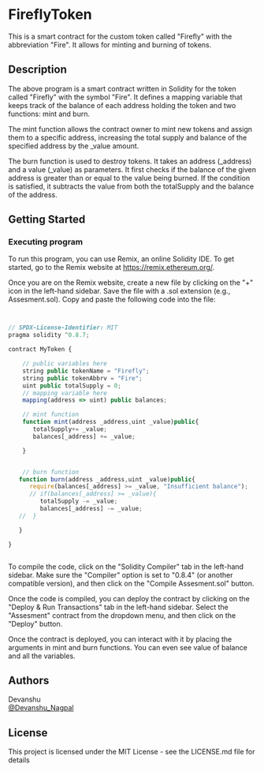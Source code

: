 # FireflyToken
This is a smart contract for the custom token called "Firefly" with the abbreviation "Fire". It allows for minting and burning of tokens.

## Description
The above program is a smart contract written in Solidity for the token called "Firefly" with the symbol "Fire". It defines a mapping variable that keeps track of the balance of each address holding the token and two functions: mint and burn.

The mint function allows the contract owner to mint new tokens and assign them to a specific address, increasing the total supply and balance of the specified address by the _value amount.

The burn function is used to destroy tokens. It takes an address (_address) and a value (_value) as parameters. It first checks if the balance of the given address is greater than or equal to the value being burned. If the condition is satisfied, it subtracts the value from both the totalSupply and the balance of the address.

## Getting Started

### Executing program

To run this program, you can use Remix, an online Solidity IDE. To get started, go to the Remix website at https://remix.ethereum.org/.

Once you are on the Remix website, create a new file by clicking on the "+" icon in the left-hand sidebar. Save the file with a .sol extension (e.g., Assesment.sol). Copy and paste the following code into the file:

```javascript


// SPDX-License-Identifier: MIT
pragma solidity ^0.8.7;

contract MyToken {

    // public variables here
    string public tokenName = "Firefly";
    string public tokenAbbrv = "Fire";
    uint public totalSupply = 0;
    // mapping variable here
    mapping(address => uint) public balances;

    // mint function
    function mint(address _address,uint _value)public{
       totalSupply+= _value;
       balances[_address] += _value;

    } 


    // burn function
   function burn(address _address,uint _value)public{
      require(balances[_address] >= _value, "Insufficient balance");
      // if(balances[_address] >= _value){
         totalSupply -= _value;
         balances[_address] -= _value;
   //  }

   } 

}



```

To compile the code, click on the "Solidity Compiler" tab in the left-hand sidebar. Make sure the "Compiler" option is set to "0.8.4" (or another compatible version), and then click on the "Compile Assesment.sol" button.

Once the code is compiled, you can deploy the contract by clicking on the "Deploy & Run Transactions" tab in the left-hand sidebar. Select the "Assesment" contract from the dropdown menu, and then click on the "Deploy" button.

Once the contract is deployed, you can interact with it by placing the arguments in mint and burn functions. You can even see value of balance and all the variables.
## Authors

Devanshu   
[@Devanshu_Nagpal]([https://twitter.com/Devanshu_Nagpal])


## License

This project is licensed under the MIT License - see the LICENSE.md file for details
